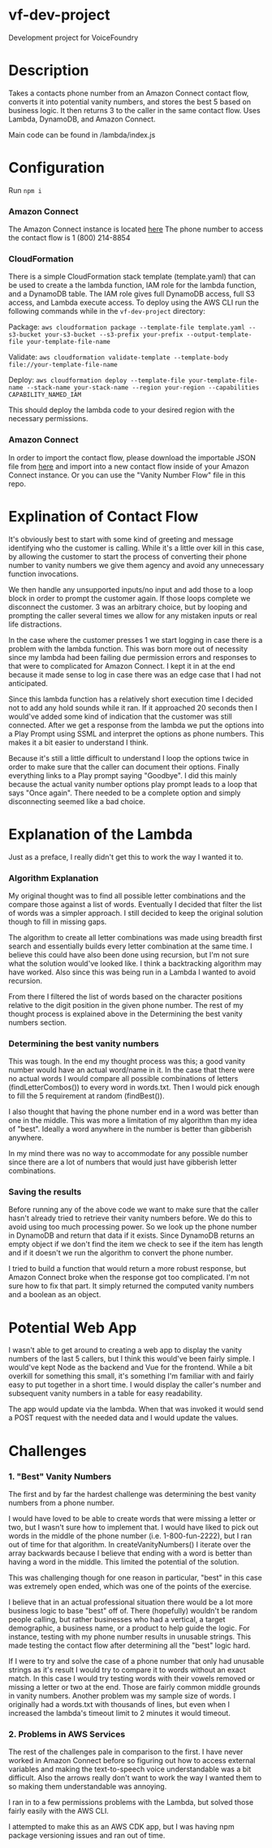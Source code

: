 # vf-dev-project
Development project for VoiceFoundry

# Description
Takes a contacts phone number from an Amazon Connect contact flow, converts it into potential vanity numbers, and stores the best 5 based on business logic. It then returns 3 to the caller in the same contact flow. Uses Lambda, DynamoDB, and Amazon Connect.

Main code can be found in /lambda/index.js

# Configuration
Run ```npm i```
### Amazon Connect
The Amazon Connect instance is located [here](https://voicefoundry-test-jack.my.connect.aws)
The phone number to access the contact flow is 1 (800) 214-8854

### CloudFormation
There is a simple CloudFormation stack template (template.yaml) that can be used to create a the lambda function, IAM role for the lambda function, and a DynamoDB table. The IAM role gives full DynamoDB access, full S3 access, and Lambda execute access. To deploy using the AWS CLI run the following commands while in the ```vf-dev-project``` directory:

Package: ```aws cloudformation package --template-file template.yaml --s3-bucket your-s3-bucket --s3-prefix your-prefix --output-template-file your-template-file-name```

Validate: ```aws cloudformation validate-template --template-body file://your-template-file-name```

Deploy: ```aws cloudformation deploy --template-file your-template-file-name --stack-name your-stack-name --region your-region --capabilities CAPABILITY_NAMED_IAM```

This should deploy the lambda code to your desired region with the necessary permissions.
### Amazon Connect
In order to import the contact flow, please download the importable JSON file from [here](https://vf-dev-project-lambda.s3.us-west-2.amazonaws.com/Vanity+Number+Flow) and import into a new contact flow inside of your Amazon Connect instance. Or you can use the "Vanity Number Flow" file in this repo.

# Explination of Contact Flow
It's obviously best to start with some kind of greeting and message identifying who the customer is calling. While it's a little over kill in this case, by allowing the customer to start the process of converting their phone number to vanity numbers we give them agency and avoid any unnecessary function invocations. 

We then handle any unsupported inputs/no input and add those to a loop block in order to prompt the customer again. If those loops complete we disconnect the customer. 3 was an arbitrary choice, but by looping and prompting the caller several times we allow for any mistaken inputs or real life distractions. 

In the case where the customer presses 1 we start logging in case there is a problem with the lambda function. This was born more out of necessity since my lambda had been failing due permission errors and responses to that were to complicated for Amazon Connect. I kept it in at the end because it made sense to log in case there was an edge case that I had not anticipated.

Since this lambda function has a relatively short execution time I decided not to add any hold sounds while it ran. If it approached 20 seconds then I would've added some kind of indication that the customer was still connected. After we get a response from the lambda we put the options into a Play Prompt using SSML and interpret the options as phone numbers. This makes it a bit easier to understand I think.

Because it's still a little difficult to understand I loop the options twice in order to make sure that the caller can document their options. Finally everything links to a Play prompt saying "Goodbye". I did this mainly because the actual vanity number options play prompt leads to a loop that says "Once again". There needed to be a complete option and simply disconnecting seemed like a bad choice.

# Explanation of the Lambda
Just as a preface, I really didn't get this to work the way I wanted it to.

### Algorithm Explanation
My original thought was to find all possible letter combinations and the compare those against a list of words. Eventually I decided that filter the list of words was a simpler approach. I still decided to keep the original solution though to fill in missing gaps.

The algorithm to create all letter combinations was made using breadth first search and essentially builds every letter combination at the same time. I believe this could have also been done using recursion, but I'm not sure what the solution would've looked like. I think a backtracking algorithm may have worked. Also since this was being run in a Lambda I wanted to avoid recursion.

From there I filtered the list of words based on the character positions relative to the digit position in the given phone number. The rest of my thought process is explained above in the Determining the best vanity numbers section.

### Determining the best vanity numbers
This was tough. In the end my thought process was this; a good vanity number would have an actual word/name in it. In the case that there were no actual words I would compare all possible combinations of letters (findLetterCombos()) to every word in words.txt. Then I would pick enough to fill the 5 requirement at random (findBest()).

I also thought that having the phone number end in a word was better than one in the middle. This was more a limitation of my algorithm than my idea of "best". Ideally a word anywhere in the number is better than gibberish anywhere.

In my mind there was no way to accommodate for any possible number since there are a lot of numbers that would just have gibberish letter combinations.


### Saving the results
Before running any of the above code we want to make sure that the caller hasn't already tried to retrieve their vanity numbers before. We do this to avoid using too much processing power. So we look up the phone number in DynamoDB and return that data if it exists. Since DynamoDB returns an empty object if we don't find the item we check to see if the item has length and if it doesn't we run the algorithm to convert the phone number. 

I tried to build a function that would return a more robust response, but Amazon Connect broke when the response got too complicated. I'm not sure how to fix that part. It simply returned the computed vanity numbers and a boolean as an object. 

# Potential Web App
I wasn't able to get around to creating a web app to display the vanity numbers of the last 5 callers, but I think this would've been fairly simple. I would've kept Node as the backend and Vue for the frontend. While a bit overkill for something this small, it's something I'm familiar with and fairly easy to put together in a short time. I would display the caller's number and subsequent vanity numbers in a table for easy readability.

The app would update via the lambda. When that was invoked it would send a POST request with the needed data and I would update the values.
# Challenges

### 1. "Best" Vanity Numbers
The first and by far the hardest challenge was determining the best vanity numbers from a phone number. 

I would have loved to be able to create words that were missing a letter or two, but I wasn't sure how to implement that. I would have liked to pick out words in the middle of the phone number (i.e. 1-800-fun-2222), but I ran out of time for that algorithm. In createVanityNumbers() I iterate over the array backwards because I believe that ending with a word is better than having a word in the middle. This limited the potential of the solution.

This was challenging though for one reason in particular, "best" in this case was extremely open ended, which was one of the points of the exercise. 

I believe that in an actual professional situation there would be a lot more business logic to base "best" off of. There (hopefully) wouldn't be random people calling, but rather businesses who had a vertical, a target demographic, a business name, or a product to help guide the logic. For instance, testing with my phone number results in unusable strings. This made testing the contact flow after determining all the "best" logic hard.

If I were to try and solve the case of a phone number that only had unusable strings as it's result I would try to compare it to words without an exact match. In this case I would try testing words with their vowels removed or missing a letter or two at the end. Those are fairly common middle grounds in vanity numbers. Another problem was my sample size of words. I originally had a words.txt with thousands of lines, but even when I increased the lambda's timeout limit to 2 minutes it would timeout.

### 2. Problems in AWS Services
The rest of the challenges pale in comparison to the first. I have never worked in Amazon Connect before so figuring out how to access external variables and making the text-to-speech voice understandable was a bit difficult. Also the arrows really don't want to work the way I wanted them to so making them understandable was annoying.

I ran in to a few permissions problems with the Lambda, but solved those fairly easily with the AWS CLI.

I attempted to make this as an AWS CDK app, but I was having npm package versioning issues and ran out of time.